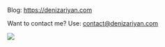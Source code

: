 Blog: https://denizariyan.com

Want to contact me? Use: contact@denizariyan.com

![](https://komarev.com/ghpvc/?username=denizariyan)
